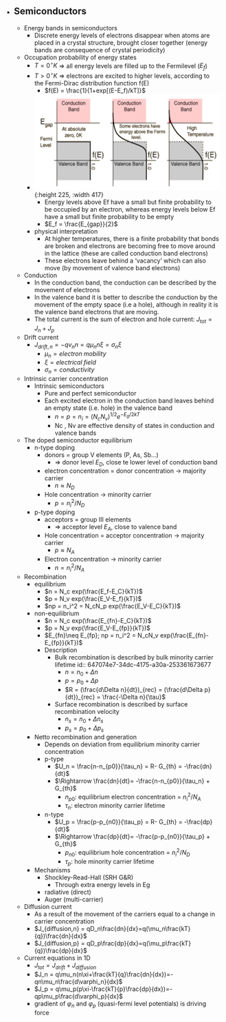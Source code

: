 - ## Semiconductors
	- Energy bands in semiconductors
		- Discrete energy levels of electrons disappear when atoms are placed in a crystal structure, brought closer together (energy bands are consequence of crystal periodicity)
	- Occupation probability of energy states
		- $T=0^\circ K$ => all energy levels are filled up to the Fermilevel ($E_f$)
		- $T>0^\circ K$ => electrons are excited to higher levels, according to the Fermi-Dirac distribution function f(E)
			- $f(E) = \frac{1}{1+exp[(E-E_f)/kT]}$
		- ![image.png](../assets/image_1685087834582_0.png){:height 225, :width 417}
			- Energy levels above Ef have a small but finite probability to be occupied by an electron, whereas energy levels below Ef have a small but finite probability to be empty
			- $E_f = \frac{E_{gap}}{2}$
		- physical interpretation
			- At higher temperatures, there is a finite probability that bonds are broken and electrons are becoming free to move around in the lattice (these are called conduction band electrons)
			- These electrons leave behind a ‘vacancy’ which can also move (by movement of valence band electrons)
	- Conduction
		- In the conduction band, the conduction can be described by the movement of electrons
		- In the valence band it is better to describe the conduction by the movement of the empty space (i.e a hole), although in reality it is the valence band electrons that are moving.
		- The total current is the sum of electron and hole current: $J_{tot}=J_n+J_p$
	- Drift current
		- $J_{drift,n}=-qv_nn = q\mu_nn\xi=\sigma_n\xi$
			- $\mu_n=electron\; mobility$
			- $\xi = electrical\; field$
			- $\sigma_n = conductivity$
	- Intrinsic carrier concentration
		- Intrinsic semiconductors
			- Pure and perfect semiconductor
			- Each excited electron in the conduction band leaves behind an empty state (i.e. hole) in the valence band
				- $n=p=n_i=(N_cN_v)^{1/2}e^{-E_g/2kT}$
				- Nc , Nv are effective density of states in conduction and valence
				  bands
	- The doped semiconductor equilibrium
		- n-type doping
			- donors = group V elements (P, As, Sb...)
				- => donor level $E_D$, close te lower level of conduction band
			- electron concentration = donor concentration -> majority carrier
				- $n\approx N_D$
			- Hole concentration -> minority carrier
				- $p = n_i^2/N_D$
		- p-type doping
			- acceptors = group III elements
				- => acceptor level $E_A$, close to valence band
			- Hole concentration = acceptor concentration -> majority carrier
				- $p\approx N_A$
			- Electron concentration -> minority carrier
				- $n = n_i^2/N_A$
	- Recombination
		- equilibrium
			- $n = N_c exp(\frac{E_f-E_C}{kT})$
			- $p = N_v exp(\frac{E_V-E_f}{kT})$
			- $np = n_i^2 = N_cN_p exp(\frac{E_V-E_C}{kT})$
		- non-equilibrium
			- $n = N_c exp(\frac{E_{fn}-E_C}{kT})$
			- $p = N_v exp(\frac{E_V-E_{fp}}{kT})$
			- $E_{fn}\neq E_{fp}; np = n_i^2 = N_cN_v exp(\frac{E_{fn}-E_{fp}}{kT})$
			- Description
				- Bulk recombination is described by bulk minority carrier lifetime
				  id:: 647074e7-34dc-4175-a30a-253361673677
					- $n=n_0+\Delta n$
					- $p=p_0+\Delta p$
					- $R = (\frac{d\Delta n}{dt})_{rec} = (\frac{d\Delta p}{dt})_{rec} = \frac{-\Delta n}{\tau}$
				- Surface recombination is described by surface recombination velocity
					- $n_s=n_0+\Delta n_s$
					- $p_s=p_0+\Delta p_s$
		- Netto recombination and generation
			- Depends on deviation from equilibrium minority carrier concentration
			- p-type
				- $U_n = \frac{n-n_{p0}}{\tau_n} = R- G_{th} = -\frac{dn}{dt}$
				- $\Rightarrow \frac{dn}{dt}= -\frac{n-n_{p0}}{\tau_n} + G_{th}$
					- $n_{p0}$: equilibrium electron concentration = $n_i^2/N_A$
					- $\tau_n$: electron minority carrier lifetime
			- n-type
				- $U_p = \frac{p-p_{n0}}{\tau_p} = R- G_{th} = -\frac{dp}{dt}$
				- $\Rightarrow \frac{dp}{dt}= -\frac{p-p_{n0}}{\tau_p} + G_{th}$
					- $p_{n0}$: equilibrium hole concentration = $n_i^2/N_D$
					- $\tau_p$: hole minority carrier lifetime
		- Mechanisms
			- Shockley-Read-Hall (SRH G&R)
				- Through extra energy levels in Eg
			- radiative (direct)
			- Auger (multi-carrier)
	- Diffusion current
		- As a result of the movement of the carriers equal to a change in carrier concentration
		- $J_{diffusion,n} = qD_n\frac{dn}{dx}=q(\mu_n\frac{kT}{q})\frac{dn}{dx}$
		- $J_{diffusion,p} = qD_p\frac{dp}{dx}=q(\mu_p\frac{kT}{q})\frac{dp}{dx}$
	- Current equations in 1D
		- $J_{tot} = J_{drift}+J_{diffusion}$
		- $J_n = q\mu_n(n\xi+\frac{kT}{q}\frac{dn}{dx})=-qn\mu_n\frac{d\varphi_n}{dx}$
		- $J_p = q\mu_p(p\xi-\frac{kT}{p}\frac{dp}{dx})=-qp\mu_p\frac{d\varphi_p}{dx}$
		- gradient of $\varphi_n$ and $\varphi_p$ (quasi-fermi level potentials) is driving force